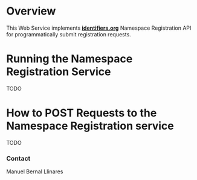 # Overview
This Web Service implements [__identifiers.org__](http://identifiers.org) Namespace Registration API for programmatically submit registration requests.


# Running the Namespace Registration Service
TODO


# How to POST Requests to the Namespace Registration service
TODO

### Contact
Manuel Bernal Llinares
